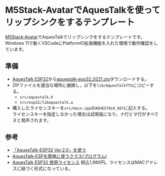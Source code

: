 # M5Stack-AvatarでAquesTalkを使ってリップシンクをするテンプレート

[M5Stack-Avatar](https://github.com/meganetaaan/m5stack-avatar)でAquesTalkでリップシンクをするテンプレートです。Windows 11で動くVSCodeにPlatformIO拡張機能を入れた環境で動作確認をしています。

## 準備

* [AquesTalk ESP32](https://www.a-quest.com/download.html#a-etc)から[aquestalk-esp32_0221.zip](https://www.a-quest.com/archive/package/aquestalk-esp32_0221.zip)ダウンロードする。
* ZIPファイルを適当な場所に展開し，以下を`lib/AquesTalkTTS`にコピーする。  
  * `src/aquestalk.h`
  * `src/esp32/libaquestalk.a`
* 購入したライセンスキーを`src/main.cpp`の`AQUESTALK_KEY`に記入する。  
  ライセンスキーを指定しなかった場合は試用版になり，ナ行とマ行がすべてヌと発声されます。

## 参考
* [「AquesTalk-ESP32 Ver.2.0」を使う](http://blog-yama.a-quest.com/?eid=970195)
* [AquesTalk-ESPを簡単に使うクラス(プログラム)](http://blog-yama.a-quest.com/?eid=970191)
* [AquesTalk ESP32 使用ライセンス](https://store.a-quest.com/items/10524168)
  税込1,980円。ライセンスはMACアドレスに紐づく形式になっている。
